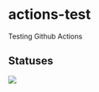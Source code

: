 # actions-test
Testing Github Actions

## Statuses
![](https://github.com/Robert-W/actions-test/workflows/Unit%20Tests/badge.svg)